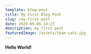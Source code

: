 ```yaml
---
template: blog-post
title: My First Blog Post
slug: /my-first-post
date: 2020-09-06 14:27
description: my first post
featuredImage: /assets/team-cats.jpg
---
```

**Hello World!**